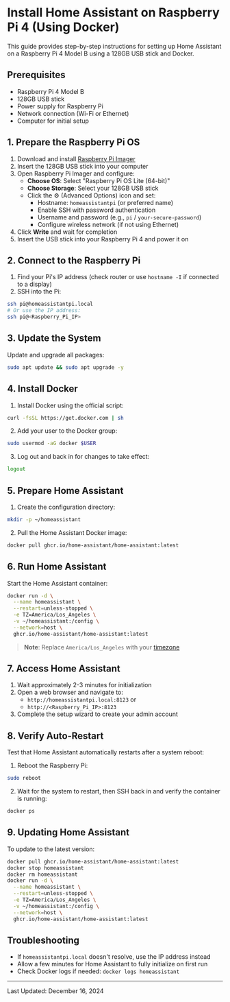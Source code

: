 # Install Home Assistant on Raspberry Pi 4 (Using Docker)

This guide provides step-by-step instructions for setting up Home Assistant on a Raspberry Pi 4 Model B using a 128GB USB stick and Docker.

## Prerequisites
- Raspberry Pi 4 Model B
- 128GB USB stick
- Power supply for Raspberry Pi
- Network connection (Wi-Fi or Ethernet)
- Computer for initial setup

## 1. Prepare the Raspberry Pi OS

1. Download and install [Raspberry Pi Imager](https://www.raspberrypi.com/software/)
2. Insert the 128GB USB stick into your computer
3. Open Raspberry Pi Imager and configure:
   - **Choose OS**: Select "Raspberry Pi OS Lite (64-bit)"
   - **Choose Storage**: Select your 128GB USB stick
   - Click the ⚙️ (Advanced Options) icon and set:
     - Hostname: `homeassistantpi` (or preferred name)
     - Enable SSH with password authentication
     - Username and password (e.g., `pi` / `your-secure-password`)
     - Configure wireless network (if not using Ethernet)
4. Click **Write** and wait for completion
5. Insert the USB stick into your Raspberry Pi 4 and power it on

## 2. Connect to the Raspberry Pi

1. Find your Pi's IP address (check router or use `hostname -I` if connected to a display)
2. SSH into the Pi:
```bash
ssh pi@homeassistantpi.local
# Or use the IP address:
ssh pi@<Raspberry_Pi_IP>
```

## 3. Update the System

Update and upgrade all packages:
```bash
sudo apt update && sudo apt upgrade -y
```

## 4. Install Docker

1. Install Docker using the official script:
```bash
curl -fsSL https://get.docker.com | sh
```

2. Add your user to the Docker group:
```bash
sudo usermod -aG docker $USER
```

3. Log out and back in for changes to take effect:
```bash
logout
```

## 5. Prepare Home Assistant

1. Create the configuration directory:
```bash
mkdir -p ~/homeassistant
```

2. Pull the Home Assistant Docker image:
```bash
docker pull ghcr.io/home-assistant/home-assistant:latest
```

## 6. Run Home Assistant

Start the Home Assistant container:
```bash
docker run -d \
  --name homeassistant \
  --restart=unless-stopped \
  -e TZ=America/Los_Angeles \
  -v ~/homeassistant:/config \
  --network=host \
  ghcr.io/home-assistant/home-assistant:latest
```

> **Note**: Replace `America/Los_Angeles` with your [timezone](https://en.wikipedia.org/wiki/List_of_tz_database_time_zones)

## 7. Access Home Assistant

1. Wait approximately 2-3 minutes for initialization
2. Open a web browser and navigate to:
   - `http://homeassistantpi.local:8123` or
   - `http://<Raspberry_Pi_IP>:8123`
3. Complete the setup wizard to create your admin account

## 8. Verify Auto-Restart

Test that Home Assistant automatically restarts after a system reboot:

1. Reboot the Raspberry Pi:
```bash
sudo reboot
```

2. Wait for the system to restart, then SSH back in and verify the container is running:
```bash
docker ps
```

## 9. Updating Home Assistant

To update to the latest version:
```bash
docker pull ghcr.io/home-assistant/home-assistant:latest
docker stop homeassistant
docker rm homeassistant
docker run -d \
  --name homeassistant \
  --restart=unless-stopped \
  -e TZ=America/Los_Angeles \
  -v ~/homeassistant:/config \
  --network=host \
  ghcr.io/home-assistant/home-assistant:latest
```

## Troubleshooting

- If `homeassistantpi.local` doesn't resolve, use the IP address instead
- Allow a few minutes for Home Assistant to fully initialize on first run
- Check Docker logs if needed: `docker logs homeassistant`

---

Last Updated: December 16, 2024